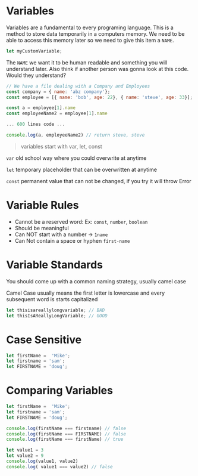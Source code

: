 # Variables

Variables are a fundamental to every programing language. This is a method to store data temporarily in a computers memory. We need to be able to access this memory later so we need to give this item a `NAME`.

```javascript
let myCustomVariable;
```

The `NAME` we want it to be human readable and something you will understand later. Also think if another person was gonna look at this code. Would they understand?

```javascript
// We have a file dealing with a Company and Employees
const company = { name: 'abz company'};
const employee = [{ name: 'bob', age: 22}, { name: 'steve', age: 33}];

const a = employee[1].name
const employeeName2 = employee[1].name

... 600 lines code ...

console.log(a, employeeName2) // return steve, steve
```



> variables start with var, let, const

`var` old school way where you could overwrite at anytime

`let` temporary placeholder that can be overwritten at anytime

`const` permanent value that can not be changed, if you try it will throw Error

# Variable Rules

- Cannot be a reserved word: Ex: `const`, `number`, `boolean`
- Should be meaningful
- Can NOT start with a number -> `1name`
- Can Not contain a space or hyphen `first-name`

# Variable Standards

You should come up with a common naming strategy, usually camel case

Camel Case usually means the first letter is lowercase and every subsequent word is starts capitalized

```javascript
let thisisareallylongvariable; // BAD
let thisIsAReallyLongVariable; // GOOD
```

# Case Sensitive

```javascript
let firstName =  'Mike';
let firstname = 'sam';
let FIRSTNAME = 'doug';
```

# Comparing Variables
```javascript
let firstName =  'Mike';
let firstname = 'sam';
let FIRSTNAME = 'doug';

console.log(firstName === firstname) // false
console.log(firstName === FIRSTNAME) // false
console.log(firstName === firstName) // true

let value1 = 3
let value2 = 9
console.log(value1, value2)
console.log( value1 === value2) // false
```